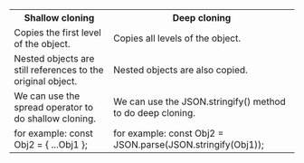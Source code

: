 <table>
    <tr>
        <th>Shallow cloning</th>
        <th>Deep cloning</th>
   </tr>

   <tr>
       <td>Copies the first level of the object.</td>
       <td>Copies all levels of the object.</td>
   </tr>

   <tr>
       <td>Nested objects are still references to the original object.</td>
       <td>Nested objects are also copied.</td>
   </tr>

   <tr>
       <td>We can use the spread operator to do shallow cloning.</td>
       <td>We can use the JSON.stringify() method to do deep cloning.</td>
   </tr>

   <tr>
       <td>for example: const Obj2 = { ...Obj1 };</td>
       <td>for example: const Obj2 = JSON.parse(JSON.stringify(Obj1));</td>
   </tr>

</table>